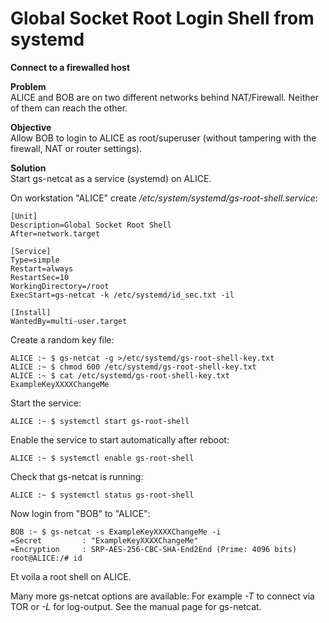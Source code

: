 # Global Socket Root Login Shell from systemd
**Connect to a firewalled host**

**Problem**  
ALICE and BOB are on two different networks behind NAT/Firewall. Neither of them can reach the other.

**Objective**  
Allow BOB to login to ALICE as root/superuser (without tampering with the firewall, NAT or router settings).

**Solution**  
Start gs-netcat as a service (systemd) on ALICE.


On workstation "ALICE" create */etc/system/systemd/gs-root-shell.service*:
```Nginx
[Unit]
Description=Global Socket Root Shell
After=network.target

[Service]
Type=simple
Restart=always
RestartSec=10
WorkingDirectory=/root
ExecStart=gs-netcat -k /etc/systemd/id_sec.txt -il

[Install]
WantedBy=multi-user.target
```

Create a random key file:
```shell
ALICE :~ $ gs-netcat -g >/etc/systemd/gs-root-shell-key.txt
ALICE :~ $ chmod 600 /etc/systemd/gs-root-shell-key.txt
ALICE :~ $ cat /etc/systemd/gs-root-shell-key.txt
ExampleKeyXXXXChangeMe
```

Start the service:
```shell
ALICE :~ $ systemctl start gs-root-shell
```

Enable the service to start automatically after reboot:
```shell
ALICE :~ $ systemctl enable gs-root-shell
```

Check that gs-netcat is running:
```shell
ALICE :~ $ systemctl status gs-root-shell
```

Now login from "BOB" to "ALICE":
```shell
BOB :~ $ gs-netcat -s ExampleKeyXXXXChangeMe -i
=Secret         : "ExampleKeyXXXXChangeMe"
=Encryption     : SRP-AES-256-CBC-SHA-End2End (Prime: 4096 bits)
root@ALICE:/# id
```

Et voila a root shell on ALICE.

Many more gs-netcat options are available: For example *-T* to connect via TOR or *-L* for log-output. See the manual page for gs-netcat. 
